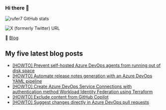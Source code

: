 ### Hi there 👋

<img alt="rufer7 GitHub stats" src="https://github-readme-stats.vercel.app/api?username=rufer7&count_private=true&show_icons=true&theme=dark&include_all_commits=true">

![X (formerly Twitter) URL](https://img.shields.io/twitter/url?url=https%3A%2F%2Ftwitter.com%2Frufer_13&style=social&label=rufer_13)

:newspaper: [Blog](https://blog.rufer.be/)

## My five latest blog posts

<!-- BLOG-POST-LIST:START -->
- [[HOWTO] Prevent self-hosted Azure DevOps agents from running out of disk space](https://blog.rufer.be/2024/06/20/howto-prevent-self-hosted-azure-devops-agents-from-running-out-of-disk-space/)
- [[HOWTO] Automate release notes generation with an Azure DevOps YAML pipeline](https://blog.rufer.be/2024/06/14/howto-automate-release-notes-generation-with-an-azure-devops-yaml-pipeline/)
- [[HOWTO] Create Azure DevOps Service Connections with authentication method Workload Identity Federation using Terraform](https://blog.rufer.be/2024/04/17/howto-create-azure-devops-service-connections-with-authentication-method-workload-identity-federation-using-terraform/)
- [[HOWTO] Exclude content from GitHub Copilot](https://blog.rufer.be/2024/04/05/howto-exclude-content-from-github-copilot/)
- [[HOWTO] Suggest changes directly in Azure DevOps pull requests](https://blog.rufer.be/2024/04/04/howto-suggest-changes-directly-in-azure-devops-pull-requests/)
<!-- BLOG-POST-LIST:END -->
